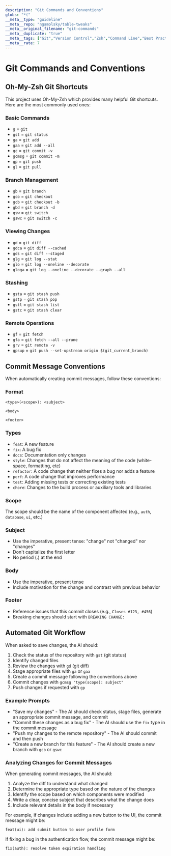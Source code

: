 ```yaml
---
description: "Git Commands and Conventions"
globs: "*("
__meta__type: "guideline"
__meta__repo: "ngamolsky/table-tweaks"
__meta__original_filename: "git-commands"
__meta__duplicate: "true"
__meta__tags: ["Git","Version Control","Zsh","Command Line","Best Practices"]
__meta__rate: 7
---
```

 # Git Commands and Conventions

## Oh-My-Zsh Git Shortcuts

This project uses Oh-My-Zsh which provides many helpful Git shortcuts. Here are the most commonly used ones:

### Basic Commands
- `g` = `git`
- `gst` = `git status`
- `ga` = `git add`
- `gaa` = `git add --all`
- `gc` = `git commit -v`
- `gcmsg` = `git commit -m`
- `gp` = `git push`
- `gl` = `git pull`

### Branch Management
- `gb` = `git branch`
- `gco` = `git checkout`
- `gcb` = `git checkout -b`
- `gbd` = `git branch -d`
- `gsw` = `git switch`
- `gswc` = `git switch -c`

### Viewing Changes
- `gd` = `git diff`
- `gdca` = `git diff --cached`
- `gds` = `git diff --staged`
- `glg` = `git log --stat`
- `glo` = `git log --oneline --decorate`
- `gloga` = `git log --oneline --decorate --graph --all`

### Stashing
- `gsta` = `git stash push`
- `gstp` = `git stash pop`
- `gstl` = `git stash list`
- `gstc` = `git stash clear`

### Remote Operations
- `gf` = `git fetch`
- `gfa` = `git fetch --all --prune`
- `grv` = `git remote -v`
- `gpsup` = `git push --set-upstream origin $(git_current_branch)`

## Commit Message Conventions

When automatically creating commit messages, follow these conventions:

### Format
```
<type>(<scope>): <subject>

<body>

<footer>
```

### Types
- `feat`: A new feature
- `fix`: A bug fix
- `docs`: Documentation only changes
- `style`: Changes that do not affect the meaning of the code (white-space, formatting, etc)
- `refactor`: A code change that neither fixes a bug nor adds a feature
- `perf`: A code change that improves performance
- `test`: Adding missing tests or correcting existing tests
- `chore`: Changes to the build process or auxiliary tools and libraries

### Scope
The scope should be the name of the component affected (e.g., `auth`, `database`, `ui`, etc.)

### Subject
- Use the imperative, present tense: "change" not "changed" nor "changes"
- Don't capitalize the first letter
- No period (.) at the end

### Body
- Use the imperative, present tense
- Include motivation for the change and contrast with previous behavior

### Footer
- Reference issues that this commit closes (e.g., `Closes #123, #456`)
- Breaking changes should start with `BREAKING CHANGE:`

## Automated Git Workflow

When asked to save changes, the AI should:

1. Check the status of the repository with `gst` (git status)
2. Identify changed files
3. Review the changes with `gd` (git diff)
4. Stage appropriate files with `ga` or `gaa`
5. Create a commit message following the conventions above
6. Commit changes with `gcmsg "type(scope): subject"`
7. Push changes if requested with `gp`

### Example Prompts

- "Save my changes" - The AI should check status, stage files, generate an appropriate commit message, and commit
- "Commit these changes as a bug fix" - The AI should use the `fix` type in the commit message
- "Push my changes to the remote repository" - The AI should commit and then push
- "Create a new branch for this feature" - The AI should create a new branch with `gcb` or `gswc`

### Analyzing Changes for Commit Messages

When generating commit messages, the AI should:

1. Analyze the diff to understand what changed
2. Determine the appropriate type based on the nature of the changes
3. Identify the scope based on which components were modified
4. Write a clear, concise subject that describes what the change does
5. Include relevant details in the body if necessary

For example, if changes include adding a new button to the UI, the commit message might be:
```
feat(ui): add submit button to user profile form
```

If fixing a bug in the authentication flow, the commit message might be:
```
fix(auth): resolve token expiration handling
```